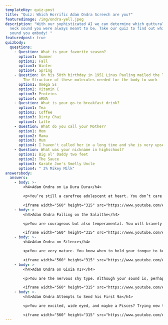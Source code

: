 ```yaml
---
templateKey: quiz-post
title: "Quiz: Which Horrific Adam Ondra Screech are you?"
featuredimage: /img/ondra-yell.jpeg
description: "With our sophisticated AI we can determine which guttural long
  neck sound you were always meant to be. Take our quiz to find out which unholy
  sound you embody! "
featuredpost: true
quizbody:
  questions:
    - Question: What is your favorite season?
      option1: Summer
      option2: Fall
      option3: Winter
      option4: Spring
    - Question: On his 50th birthday in 1951 Linus Pauling mailed the landmark paper
        The Structure of these molecules needed for the body to work
      option1: Omega 5s
      option2: Vitamin C
      option3: Proteins
      option4: mRNA
    - Question: What is your go-to breakfast drink?
      option1: Tea
      option2: Coffee
      option3: Dirty Chai
      option4: Latte
    - Question: What do you call your Mother?
      option1: Mom
      option2: Mama
      option3: Mum
      option4: I haven't called her in a long time and she is very upset about it
    - Question: What was your nickname in highschool?
      option1: Big ol' Daddy two feet
      option2: The Sauce
      option3: Karate Joe's Smelly Uncle
      option4: " 2% Mikey Milk"
answersbody:
  answers:
    - body: >-
        <h4>Adam Ondra on La Dura Dura</h4>

        <p>You’re still a carefree adolescent at heart. You don’t care what people think about you, as long as they know you're better than them. You’re a scream that isn’t for power, but as a reminder to the other screechers who’s on top.</p>

        <iframe width="560" height="315" src="https://www.youtube.com/embed/V1P97VVt6_k?start=170" title="YouTube video player" frameborder="0" allow="accelerometer; autoplay; clipboard-write; encrypted-media; gyroscope; picture-in-picture" allowfullscreen></iframe>
    - body: >
        <h4>Adam Ondra Falling on the Salalthe</h4>

        <p>You are courageous but also temperamental. You will bravely try crazy new things and then take your anger out on poor Nico Favresse. You enjoy cool winter days and could never live in a place like Arizona or Florida.</p>

        <iframe width="560" height="315" src="https://www.youtube.com/embed/5kZDukn5JnE" title="YouTube video player" frameborder="0" allow="accelerometer; autoplay; clipboard-write; encrypted-media; gyroscope; picture-in-picture" allowfullscreen></iframe>
    - body: >-
        <h4>Adam Ondra on Silence</h4>

        <p>You are very mature. You know when to hold your tongue to keep friendships alive. Your word has power since now that it’s used less often. Your yell is no longer a ‘go-to’, but rather a secret back pocket weapon.</p>

        <iframe width="560" height="315" src="https://www.youtube.com/embed/ZRTNHDd0gL8?start=800" title="YouTube video player" frameborder="0" allow="accelerometer; autoplay; clipboard-write; encrypted-media; gyroscope; picture-in-picture" allowfullscreen></iframe>
    - body: >
        <h4>Adam Ondra on Gioia V17</h4>

        <p>You are the nervous shy type. Although your sound is, perhaps, ear bludgeoning you only use it in front of one or two other people. When you show people your send video later, it will be on mute.</p>

        <iframe width="560" height="315" src="https://www.youtube.com/embed/QeR47AQ05Jo?start=503" title="YouTube video player" frameborder="0" allow="accelerometer; autoplay; clipboard-write; encrypted-media; gyroscope; picture-in-picture" allowfullscreen></iframe>
    - body: >-
        <h4>Adam Ondra Attempts to Send his First 9a</h4>

        <p>You are excited, wide eyed, and maybe a Pisces? Trying new things, failing and learning is right in your Q-zone. You are a lifelong student who isn’t afraid of getting their hands dirty.You are a moron.</p>

        <iframe width="560" height="315" src="https://www.youtube.com/embed/MRc72UBLlN0?start=71" title="YouTube video player" frameborder="0" allow="accelerometer; autoplay; clipboard-write; encrypted-media; gyroscope; picture-in-picture" allowfullscreen></iframe>
---
```

